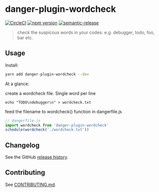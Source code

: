 # danger-plugin-wordcheck

[![CircleCI](https://circleci.com/gh/toshiya/danger-plugin-wordcheck.svg?style=svg)](https://circleci.com/gh/toshiya/danger-plugin-wordcheck)
[![npm version](https://badge.fury.io/js/danger-plugin-wordcheck.svg)](https://badge.fury.io/js/danger-plugin-wordcheck)
[![semantic-release](https://img.shields.io/badge/%20%20%F0%9F%93%A6%F0%9F%9A%80-semantic--release-e10079.svg)](https://github.com/semantic-release/semantic-release)

> check the suspicous words in your codes: e.g. debugger, todo, foo, bar etc.

## Usage

Install:

```sh
yarn add danger-plugin-wordcheck --dev
```

At a glance:

create a wordcheck file. Single word per line 
```
echo "TODO\ndebugger\n" > wordcheck.txt 
```

feed the filename to wordcheck() function in dangerfile.js
```js
// dangerfile.js
import wordcheck from 'danger-plugin-wordcheck'
schedule(wordcheck('./wordcheck.txt'))
```
## Changelog

See the GitHub [release history](https://github.com/toshiya/danger-plugin-wordcheck/releases).

## Contributing

See [CONTRIBUTING.md](CONTRIBUTING.md).
